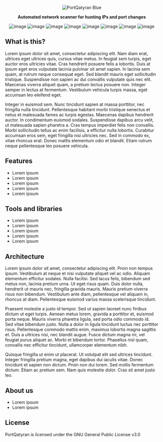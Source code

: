 <div align="center">

![PortQatyran Blue](https://github.com/LaggerIsME/PortQatyran/assets/98150971/309363a2-8db6-41fe-885d-32ccf0dc4380)

**Automated network scanner for hunting IPs and port changes**

![image](https://img.shields.io/badge/Python-FFD43B?style=for-the-badge&logo=python&logoColor=blue)
![image](https://img.shields.io/badge/Rust-000000?style=for-the-badge&logo=rust&logoColor=white)
![image](https://img.shields.io/badge/Shell_Script-121011?style=for-the-badge&logo=gnu-bash&logoColor=white)
![image](https://img.shields.io/badge/Debian-A81D33?style=for-the-badge&logo=debian&logoColor=white)
![image](https://img.shields.io/badge/fastapi-109989?style=for-the-badge&logo=FASTAPI&logoColor=white)
![image](https://img.shields.io/badge/MongoDB-4EA94B?style=for-the-badge&logo=mongodb&logoColor=white)
![image](https://img.shields.io/badge/Docker-2CA5E0?style=for-the-badge&logo=docker&logoColor=white)
![image](https://img.shields.io/badge/Telegram-2CA5E0?style=for-the-badge&logo=telegram&logoColor=white)
</div>


## What is this?
Lorem ipsum dolor sit amet, consectetur adipiscing elit. Nam diam erat, ultrices eget ultrices quis, cursus vitae metus. In feugiat sem turpis, eget auctor eros ultricies vitae. Cras hendrerit posuere felis a lobortis. Duis at ipsum eget eros vulputate lacinia pulvinar sit amet sapien. In lacinia sem quam, at rutrum neque consequat eget. Sed blandit mauris eget sollicitudin tristique. Suspendisse non sapien ac dui convallis vulputate quis nec elit. Maecenas viverra aliquet quam, a pretium lectus posuere non. Integer semper in lectus at fermentum. Vestibulum vehicula turpis massa, eget accumsan leo eleifend eget.

Integer in euismod sem. Nunc tincidunt sapien at massa porttitor, nec fringilla nulla tincidunt. Pellentesque habitant morbi tristique senectus et netus et malesuada fames ac turpis egestas. Maecenas dapibus hendrerit auctor. In condimentum euismod sodales. Suspendisse dapibus arcu velit, ut malesuada sapien pharetra a. Cras tempus imperdiet felis non convallis. Morbi sollicitudin tellus ac enim facilisis, a efficitur nulla lobortis. Curabitur accumsan eros sem, eget fringilla nisi ultricies nec. Sed in commodo ex, vitae rhoncus erat. Donec mattis elementum odio et blandit. Etiam rutrum neque pellentesque leo posuere vehicula. 
 
## Features
* Lorem ipsum
* Lorem ipsum
* Lorem ipsum
* Lorem ipsum
* Lorem ipsum
## Tools and libraries
* Lorem ipsum
* Lorem ipsum
* Lorem ipsum
* Lorem ipsum
* Lorem ipsum

## Architecture
Lorem ipsum dolor sit amet, consectetur adipiscing elit. Proin non tempus ipsum. Vestibulum at neque et nisi vulputate aliquet vel ac odio. Aliquam elementum efficitur sodales. Nulla facilisi. Sed lacus felis, bibendum sed metus non, lacinia pretium urna. Ut eget risus quam. Duis dolor nulla, hendrerit ut mauris nec, fringilla gravida mauris. Mauris pretium viverra risus non bibendum. Vestibulum ante diam, pellentesque vel aliquam in, rhoncus at diam. Pellentesque euismod varius massa scelerisque tincidunt.

Praesent molestie a justo id tempor. Sed ut sapien laoreet nunc finibus dictum ut eget turpis. Aenean metus lorem, gravida a porttitor et, euismod porta neque. Mauris viverra pharetra ligula, sed porta odio commodo id. Sed vitae bibendum justo. Nulla a dolor in ligula tincidunt luctus nec porttitor risus. Pellentesque commodo mattis enim, maximus lobortis magna sagittis et. Duis a ultrices nisi, nec blandit augue. Fusce dictum magna mi, vel feugiat purus aliquet ac. Morbi et bibendum tortor. Phasellus nisl quam, convallis nec efficitur tincidunt, ullamcorper elementum nibh.

Quisque fringilla ut enim ut placerat. Ut volutpat elit sed ultrices tincidunt. Integer fringilla pretium magna, eget dapibus dui iaculis vitae. Donec tincidunt et sapien non dictum. Proin non dui lorem. Sed mollis fermentum dictum. Etiam ac pretium sem. Nam quis molestie dolor. Cras sit amet justo leo. 

## About us
* Lorem ipsum
* Lorem ipsum

## License
PortQatyran is licensed under the GNU General Public License v3.0
